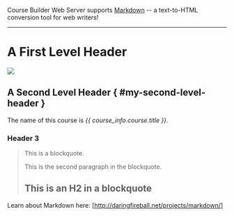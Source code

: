 Course Builder Web Server supports
[Markdown](https://pythonhosted.org/Markdown/index.html) --
a text-to-HTML conversion tool for web writers!

---

A First Level Header
====================

<img src='your_logo_here.png' />

A Second Level Header { #my-second-level-header }
---------------------

The name of this course is *{{ course_info.course.title }}*.

### Header 3

> This is a blockquote.
>
> This is the second paragraph in the blockquote.
>
> ## This is an H2 in a blockquote

Learn about Markdown here: [http://daringfireball.net/projects/markdown/]